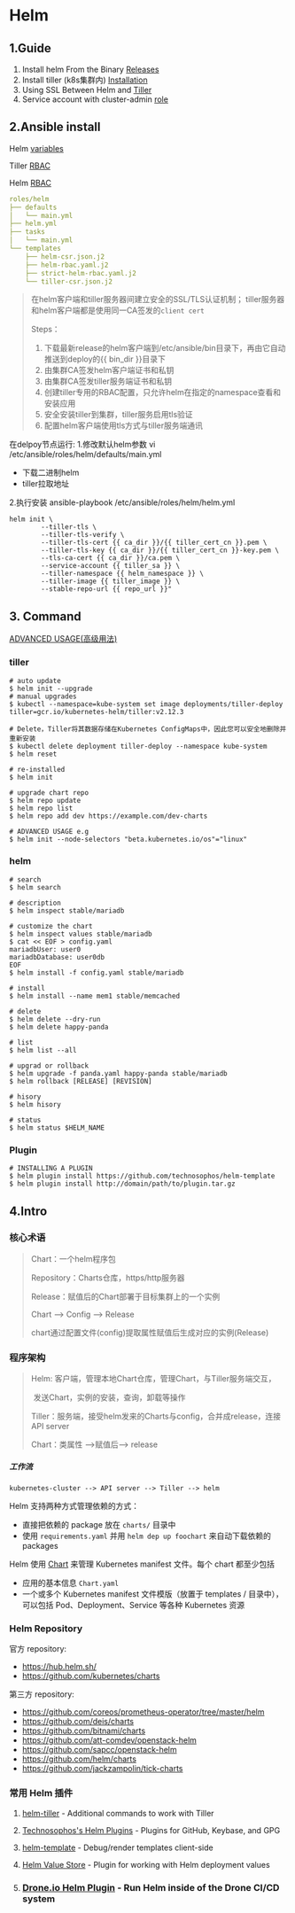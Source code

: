 # Helm

## 1.Guide

1. Install helm From the Binary [Releases](https://helm.sh/docs/using_helm/#from-the-binary-releases)
2. Install tiller (k8s集群内) [Installation](https://helm.sh/docs/using_helm/#easy-in-cluster-installation)
3. Using SSL Between Helm and [Tiller](https://helm.sh/docs/using_helm/#using-ssl-between-helm-and-tiller)
4. Service account with cluster-admin [role](https://helm.sh/docs/using_helm/#example-service-account-with-cluster-admin-role)

## 2.Ansible install

Helm [variables](https://helm.sh/docs/using_helm/#environment-variables)

Tiller [RBAC](https://helm.sh/docs/using_helm/#tiller-and-role-based-access-control)

Helm [RBAC](https://helm.sh/docs/using_helm/#helm-and-role-based-access-control)

```yaml
roles/helm
├── defaults
│   └── main.yml
├── helm.yml
├── tasks
│   └── main.yml
└── templates
    ├── helm-csr.json.j2
    ├── helm-rbac.yaml.j2
    ├── strict-helm-rbac.yaml.j2
    └── tiller-csr.json.j2
```

> 在helm客户端和tiller服务器间建立安全的SSL/TLS认证机制；
> tiller服务器和helm客户端都是使用同一CA签发的`client cert`
>
> Steps：
>
> 1. 下载最新release的helm客户端到/etc/ansible/bin目录下，再由它自动推送到deploy的{{ bin_dir }}目录下
> 2. 由集群CA签发helm客户端证书和私钥
> 3. 由集群CA签发tiller服务端证书和私钥
> 4. 创建tiller专用的RBAC配置，只允许helm在指定的namespace查看和安装应用
> 5. 安全安装tiller到集群，tiller服务启用tls验证
> 6. 配置helm客户端使用tls方式与tiller服务端通讯

在delpoy节点运行:
1.修改默认helm参数 vi  /etc/ansible/roles/helm/defaults/main.yml

- 下载二进制helm
- tiller拉取地址

2.执行安装 ansible-playbook /etc/ansible/roles/helm/helm.yml

```shell
helm init \
        --tiller-tls \
        --tiller-tls-verify \
        --tiller-tls-cert {{ ca_dir }}/{{ tiller_cert_cn }}.pem \
        --tiller-tls-key {{ ca_dir }}/{{ tiller_cert_cn }}-key.pem \
        --tls-ca-cert {{ ca_dir }}/ca.pem \
        --service-account {{ tiller_sa }} \
        --tiller-namespace {{ helm_namespace }} \
        --tiller-image {{ tiller_image }} \
        --stable-repo-url {{ repo_url }}"
```



## 3. Command

[ADVANCED USAGE(高级用法)](https://helm.sh/docs/using_helm/#advanced-usage)

### tiller

```shell
# auto update
$ helm init --upgrade 
# manual upgrades
$ kubectl --namespace=kube-system set image deployments/tiller-deploy tiller=gcr.io/kubernetes-helm/tiller:v2.12.3

# Delete，Tiller将其数据存储在Kubernetes ConfigMaps中，因此您可以安全地删除并重新安装
$ kubectl delete deployment tiller-deploy --namespace kube-system
$ helm reset

# re-installed
$ helm init

# upgrade chart repo
$ helm repo update 
$ helm repo list
$ helm repo add dev https://example.com/dev-charts

# ADVANCED USAGE e.g
$ helm init --node-selectors "beta.kubernetes.io/os"="linux"

```

### helm

```shell
# search
$ helm search

# description 
$ helm inspect stable/mariadb

# customize the chart
$ helm inspect values stable/mariadb
$ cat << EOF > config.yaml
mariadbUser: user0
mariadbDatabase: user0db
EOF
$ helm install -f config.yaml stable/mariadb

# install 
$ helm install --name mem1 stable/memcached

# delete
$ helm delete --dry-run
$ helm delete happy-panda

# list
$ helm list --all

# upgrad or rollback 
$ helm upgrade -f panda.yaml happy-panda stable/mariadb
$ helm rollback [RELEASE] [REVISION]

# hisory
$ helm hisory 

# status 
$ helm status $HELM_NAME 
```

### Plugin

```shell
# INSTALLING A PLUGIN
$ helm plugin install https://github.com/technosophos/helm-template
$ helm plugin install http://domain/path/to/plugin.tar.gz
```



## 4.Intro

### 核心术语

> Chart：一个helm程序包
>
> Repository：Charts仓库，https/http服务器
>
> Release：赋值后的Chart部署于目标集群上的一个实例
>
> Chart --> Config --> Release
>
> chart通过配置文件(config)提取属性赋值后生成对应的实例(Release)

### 程序架构

> Helm: 客户端，管理本地Chart仓库，管理Chart，与Tiller服务端交互，
>
> ​	发送Chart，实例的安装，查询，卸载等操作
>
> Tiller：服务端，接受helm发来的Charts与config，合并成release，连接API server
>
> Chart：类属性 -->赋值后--> release

##### 工作流

```
kubernetes-cluster --> API server --> Tiller --> helm
```

Helm 支持两种方式管理依赖的方式：

- 直接把依赖的 package 放在 `charts/` 目录中
- 使用 `requirements.yaml` 并用 `helm dep up foochart` 来自动下载依赖的 packages

Helm 使用 [Chart](https://github.com/kubernetes/charts) 来管理 Kubernetes manifest 文件。每个 chart 都至少包括

- 应用的基本信息 `Chart.yaml`
- 一个或多个 Kubernetes manifest 文件模版（放置于 templates / 目录中），可以包括 Pod、Deployment、Service 等各种 Kubernetes 资源

### Helm Repository

官方 repository:

- <https://hub.helm.sh/>
- <https://github.com/kubernetes/charts>

第三方 repository:

- <https://github.com/coreos/prometheus-operator/tree/master/helm>
- <https://github.com/deis/charts>
- <https://github.com/bitnami/charts>
- <https://github.com/att-comdev/openstack-helm>
- <https://github.com/sapcc/openstack-helm>
- <https://github.com/helm/charts>
- <https://github.com/jackzampolin/tick-charts>

### 常用 Helm 插件

1. [helm-tiller](https://github.com/adamreese/helm-tiller) - Additional commands to work with Tiller

2. [Technosophos's Helm Plugins](https://github.com/technosophos/helm-plugins) - Plugins for GitHub, Keybase, and GPG

3. [helm-template](https://github.com/technosophos/helm-template) - Debug/render templates client-side

4. [Helm Value Store](https://github.com/skuid/helm-value-store) - Plugin for working with Helm deployment values

5. ### [Drone.io Helm Plugin](http://plugins.drone.io/ipedrazas/drone-helm/) - Run Helm inside of the Drone CI/CD system